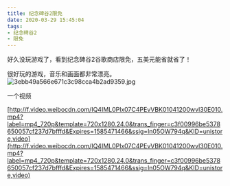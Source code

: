 ```yaml
---
title: 纪念碑谷2限免
date: 2020-03-29 15:45:04
tags:
- 纪念碑谷2
- 限免
---
```


好久没玩游戏了，看到纪念碑谷2谷歌商店限免，五美元能省就省了！

很好玩的游戏，音乐和画面都非常漂亮。
![3ebb49a566e671c3c98cca4b2ad9359.jpg](https://i.loli.net/2020/06/08/GYwxMXmjPWoe3cH.jpg)

一个视频

<!---more--->

[http://f.video.weibocdn.com/IQ4IML0Plx07C4PEvVBK01041200wvl30E010.mp4?label=mp4_720p&template=720x1280.24.0&trans_finger=c3f00996be5378650057cf237d7bfffd&Expires=1585471466&ssig=ln05OW794q&KID=unistore,video](http://f.video.weibocdn.com/IQ4IML0Plx07C4PEvVBK01041200wvl30E010.mp4?label=mp4_720p&template=720x1280.24.0&trans_finger=c3f00996be5378650057cf237d7bfffd&Expires=1585471466&ssig=ln05OW794q&KID=unistore,video)






